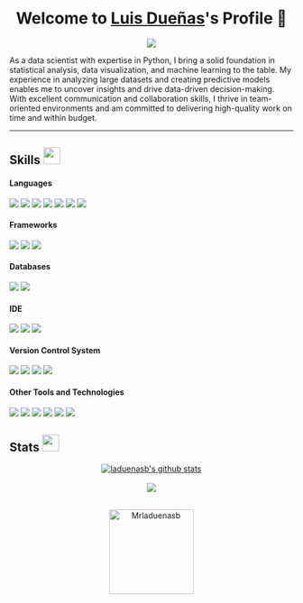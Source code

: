 <p align="center">
  <h1 align="center">Welcome to <a href="https://github.com/laduenasb">Luis Dueñas</a>'s Profile 👋</h1>
</p>
<p align="center">
  <a align="center" href="https://github.com/DenverCoder1/readme-typing-svg"><img src="https://readme-typing-svg.herokuapp.com?&font=IBM+Plex+Sans&color=008000&size=30&lines=I'm+a+physicist+!;Never+stop+learning+!" /></a>
</p>

<!-- <img width="120px" align="right" src="https://camo.githubusercontent.com/be37cdc8f930300096c506ad4574eaae977c48fbb2705cfcb92f4eeab8282c7a/68747470733a2f2f6d656469612e67697068792e636f6d2f6d656469612f56674344417a634b767352364f4d307557672f67697068792e676966"> -->

As a data scientist with expertise in Python, I bring a solid foundation in statistical analysis, data visualization, and machine learning to the table. My experience in analyzing large datasets and creating predictive models enables me to uncover insights and drive data-driven decision-making. With excellent communication and collaboration skills, I thrive in team-oriented environments and am committed to delivering high-quality work on time and within budget.

---
## Skills <img src="https://media.giphy.com/media/iY8CRBdQXODJSCERIr/giphy.gif" width="30px">&nbsp; 

<h4> Languages </h4>
<span> 
  <img src="https://img.shields.io/badge/Java-ED8B00?style=for-the-badge&logo=java&logoColor=white">
  <img src="https://img.shields.io/badge/Python-3776AB?style=for-the-badge&logo=python&logoColor=white">
  <img src="https://img.shields.io/badge/C%2B%2B-00599C?style=for-the-badge&logo=c%2B%2B&logoColor=white">
  <img src="https://img.shields.io/badge/HTML5-E34F26?style=for-the-badge&logo=html5&logoColor=white">
  <img src="https://img.shields.io/badge/CSS3-1572B6?style=for-the-badge&logo=css3&logoColor=white">
  <img src="https://img.shields.io/badge/JavaScript-F7DF1E?style=for-the-badge&logo=javascript&logoColor=black">
  <img src="https://img.shields.io/badge/Fortran-734F96?style=for-the-badge&logo=fortran&logoColor=black">
</span>

<h4> Frameworks </h4>
<span>
  <img src="https://img.shields.io/badge/Spring-6DB33F?style=for-the-badge&logo=spring&logoColor=white">
  <img src="https://img.shields.io/badge/React-20232A?style=for-the-badge&logo=react&logoColor=61DAFB">
  <img src="https://img.shields.io/badge/Bootstrap-563D7C?style=for-the-badge&logo=bootstrap&logoColor=white">
</span>

<h4> Databases </h4>
<span>
  <img src="https://img.shields.io/badge/PostgreSQL-316192?style=for-the-badge&logo=postgresql&logoColor=white">
  <img src="https://img.shields.io/badge/MySQL-00000F?style=for-the-badge&logo=mysql&logoColor=white">
<!--   <img src="https://img.shields.io/badge/MongoDB-4EA94B?style=for-the-badge&logo=mongodb&logoColor=white"> -->
</span>

<h4> IDE </h4>
<span>
<img src="https://img.shields.io/badge/IntelliJ_IDEA-000000.svg?style=for-the-badge&logo=intellij-idea&logoColor=white">
<img src="https://img.shields.io/badge/Visual_Studio_Code-0078D4?style=for-the-badge&logo=visual%20studio%20code&logoColor=white">
<img src="https://img.shields.io/badge/VIM-%2311AB00.svg?&style=for-the-badge&logo=vim&logoColor=white">

<h4> Version Control System </h4>
<span>
  <img src="https://img.shields.io/badge/Git-F05032?style=for-the-badge&logo=git&logoColor=white">
  <img src="https://img.shields.io/badge/GitHub-100000?style=for-the-badge&logo=github&logoColor=white">
  <img src="https://img.shields.io/badge/Bitbucket-0747a6?style=for-the-badge&logo=bitbucket&logoColor=white">
  <img src="https://img.shields.io/badge/GitLab-330F63?style=for-the-badge&logo=gitlab&logoColor=white">
  
</span>
  

<h4> Other Tools and Technologies </h4>
<span>
  <img src="https://img.shields.io/badge/Heroku-430098?style=for-the-badge&logo=heroku&logoColor=white">
  <img src="https://img.shields.io/badge/Postman-FF6C37?style=for-the-badge&logo=Postman&logoColor=white">
<!--   <img src="https://img.shields.io/badge/strapi-%232E7EEA.svg?style=for-the-badge&logo=strapi&logoColor=white"> -->
  <img src="https://img.shields.io/badge/docker-%230db7ed.svg?style=for-the-badge&logo=docker&logoColor=white">
<!--   <img src="https://img.shields.io/badge/Jira-0052CC?style=for-the-badge&logo=Jira&logoColor=white"> -->
  <img src="https://img.shields.io/badge/json-5E5C5C?style=for-the-badge&logo=json&logoColor=white">
  <img src="https://img.shields.io/badge/Ubuntu-E95420?style=for-the-badge&logo=ubuntu&logoColor=white">
  <img src="https://img.shields.io/badge/Linux-FCC624?style=for-the-badge&logo=linux&logoColor=black">
</span>

## Stats <img src="https://media.giphy.com/media/iY8CRBdQXODJSCERIr/giphy.gif" width="30px">&nbsp; 
<div align="center">
   <a href="https://github.com/anuraghazra/github-readme-stats">
     <img align="center" src="https://github-readme-stats.vercel.app/api?username=laduenasb&theme=monokai&show_icons=true" alt="laduenasb's github stats" />
   </a>
   <br />
   <br />
   <a href="https://github.com/anuraghazra/github-readme-stats">
     <img align="center" src="https://github-readme-stats.anuraghazra1.vercel.app/api/top-langs/?username=laduenasb&layout=compact&theme=chartreuse-dark&langs_count=10&hide=fortran,php" />
   </a>
   <br />
   <br />
   <p align="center">
     <img align="center" height="150em" src="https://github-readme-streak-stats.herokuapp.com/?user=laduenasb&theme=onedark" alt="Mrladuenasb" />
   </p>
<div/>
